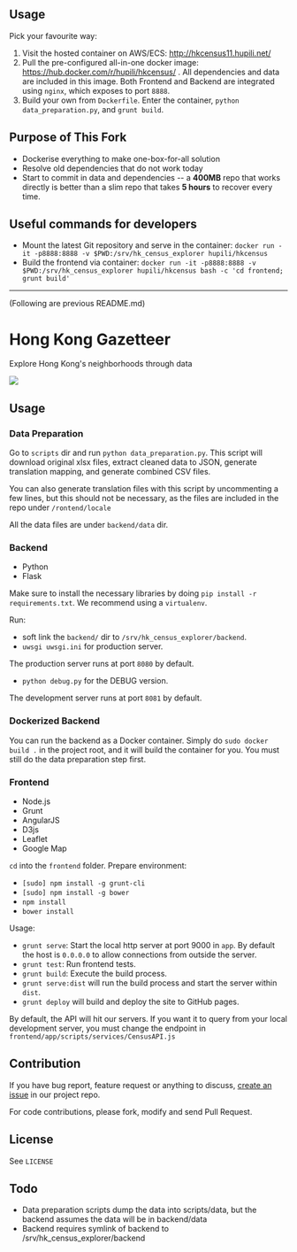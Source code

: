 ## Usage

Pick your favourite way:

1. Visit the hosted container on AWS/ECS: http://hkcensus11.hupili.net/
2. Pull the pre-configured all-in-one docker image: https://hub.docker.com/r/hupili/hkcensus/ . All dependencies and data are included in this image. Both Frontend and Backend are integrated using `nginx`, which exposes to port `8888`.
3. Build your own from `Dockerfile`. Enter the container, `python data_preparation.py`, and `grunt build`. 

## Purpose of This Fork

* Dockerise everything to make one-box-for-all solution
* Resolve old dependencies that do not work today
* Start to commit in data and dependencies -- a **400MB** repo that works directly is better than a slim repo that takes **5 hours** to recover every time.

## Useful commands for developers

* Mount the latest Git repository and serve in the container: `docker run -it -p8888:8888 -v $PWD:/srv/hk_census_explorer hupili/hkcensus`
* Build the frontend via container: `docker run -it -p8888:8888 -v $PWD:/srv/hk_census_explorer hupili/hkcensus bash -c 'cd frontend; grunt build'`

--------

(Following are previous README.md)

# Hong Kong Gazetteer

Explore Hong Kong's neighborhoods through data

[![](https://raw.github.com/gazetteerhk/census_explorer/master/misc/screen-gazeteer.jpg)](http://gazetteer.hk/)

## Usage

### Data Preparation

Go to `scripts` dir and run `python data_preparation.py`.
This script will download original xlsx files, extract cleaned data to JSON, generate translation mapping, and generate combined CSV files.

You can also generate translation files with this script by uncommenting a few lines, but this should not be necessary, as
the files are included in the repo under `/rontend/locale`

All the data files are under `backend/data` dir.

### Backend

   - Python
   - Flask

Make sure to install the necessary libraries by doing `pip install -r requirements.txt`.  We recommend using a `virtualenv`.

Run:

   * soft link the `backend/` dir to `/srv/hk_census_explorer/backend`.
   * `uwsgi uwsgi.ini` for production server.

The production server runs at port `8080` by default.
   
   * `python debug.py` for the DEBUG version.

The development server runs at port `8081` by default.

### Dockerized Backend

You can run the backend as a Docker container.  Simply do `sudo docker build .` in the project root, and it will build
the container for you.  You must still do the data preparation step first.

### Frontend

   - Node.js
   - Grunt
   - AngularJS
   - D3js
   - Leaflet
   - Google Map

`cd` into the `frontend` folder. Prepare environment:

   - `[sudo] npm install -g grunt-cli`
   - `[sudo] npm install -g bower`
   - `npm install`
   - `bower install`

Usage:

   - `grunt serve`: Start the local http server at port 9000 in `app`.
   By default the host is `0.0.0.0` to allow connections from outside the server.
   - `grunt test`: Run frontend tests.
   - `grunt build`: Execute the build process.  
   - `grunt serve:dist` will run the build process and start the server within `dist`.
   - `grunt deploy` will build and deploy the site to GitHub pages.

By default, the API will hit our servers.  If you want it to query from your local development server, you must change
the endpoint in `frontend/app/scripts/services/CensusAPI.js`

## Contribution

If you have bug report, feature request or anything to discuss,
[create an issue](https://github.com/gazetteerhk/census_explorer/issues/new) in our project repo.

For code contributions, please fork, modify and send Pull Request.

## License

See `LICENSE`

## Todo

 - Data preparation scripts dump the data into scripts/data, but the backend assumes
 the data will be in backend/data
 - Backend requires symlink of backend to /srv/hk_census_explorer/backend
